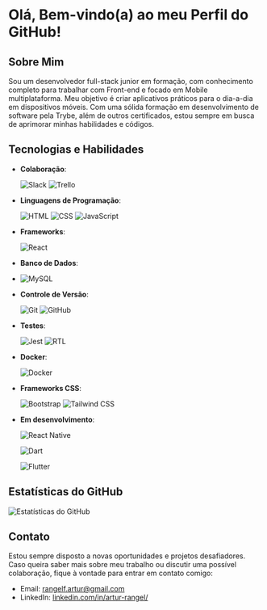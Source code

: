 # Olá, Bem-vindo(a) ao meu Perfil do GitHub!

## Sobre Mim
Sou um desenvolvedor full-stack junior em formação, com conhecimento completo para trabalhar com Front-end e focado em Mobile multiplataforma. Meu objetivo é criar aplicativos práticos para o dia-a-dia em dispositivos móveis. Com uma sólida formação em desenvolvimento de software pela Trybe, além de outros certificados, estou sempre em busca de aprimorar minhas habilidades e códigos.

## Tecnologias e Habilidades

- **Colaboração**:
  
  ![Slack](https://img.shields.io/badge/Slack-4A154B?style=for-the-badge&logo=slack&logoColor=white)
  ![Trello](https://img.shields.io/badge/Trello-0079BF?style=for-the-badge&logo=trello&logoColor=white)
  
- **Linguagens de Programação**:

  ![HTML](https://img.shields.io/badge/HTML-239120?style=for-the-badge&logo=html5&logoColor=white)
  ![CSS](https://img.shields.io/badge/CSS-239120?style=for-the-badge&logo=css3&logoColor=white)
  ![JavaScript](https://img.shields.io/badge/JavaScript-323330?style=for-the-badge&logo=javascript&logoColor=F7DF1E)
          
- **Frameworks**:
  
  ![React](https://img.shields.io/badge/React-20232A?style=for-the-badge&logo=react&logoColor=61DAFB)
          
- **Banco de Dados**:
- 
  ![MySQL](https://img.shields.io/badge/MySQL-4479A1?style=for-the-badge&logo=mysql&logoColor=white)
          
- **Controle de Versão**: 
 
  ![Git](https://img.shields.io/badge/Git-E34F26?style=for-the-badge&logo=git&logoColor=white)
  ![GitHub](https://img.shields.io/badge/GitHub-100000?style=for-the-badge&logo=github&logoColor=white)

- **Testes**: 
  
  ![Jest](https://img.shields.io/badge/Jest-C21325?style=for-the-badge&logo=jest&logoColor=white)
  ![RTL](https://img.shields.io/badge/RTL-61DAFB?style=for-the-badge&logo=react&logoColor=white)
          
- **Docker**:
  
  ![Docker](https://img.shields.io/badge/Docker-2496ED?style=for-the-badge&logo=docker&logoColor=white)
  
- **Frameworks CSS**:
  
  ![Bootstrap](https://img.shields.io/badge/Bootstrap-7952B3?style=for-the-badge&logo=bootstrap&logoColor=white)
  ![Tailwind CSS](https://img.shields.io/badge/Tailwind_CSS-38B2AC?style=for-the-badge&logo=tailwind-css&logoColor=white)

- **Em desenvolvimento**:
  
  ![React Native](https://img.shields.io/badge/React_Native-20232A?style=for-the-badge&logo=react&logoColor=61DAFB)
  
  ![Dart](https://img.shields.io/badge/Dart-0175C2?style=for-the-badge&logo=dart&logoColor=white)

  ![Flutter](https://img.shields.io/badge/Flutter-02569B?style=for-the-badge&logo=flutter&logoColor=white)

## Estatísticas do GitHub
![Estatísticas do GitHub](https://github-readme-stats.vercel.app/api?username=rangelf-artur&show_icons=true&count_private=true&hide=stars&theme=radical)

## Contato
Estou sempre disposto a novas oportunidades e projetos desafiadores. Caso queira saber mais sobre meu trabalho ou discutir uma possível colaboração, fique à vontade para entrar em contato comigo:

- Email: [rangelf.artur@gmail.com](mailto:rangelf.artur@gmail.com)
- LinkedIn: [linkedin.com/in/artur-rangel/](https://www.linkedin.com/in/artur-rangel/)
